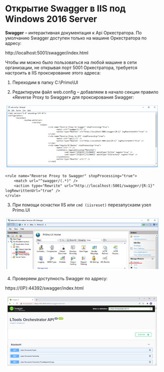 # Открытие Swagger в IIS под Windows 2016 Server

**Swagger** – интерактивная документация к Api Оркестратора. По умолчанию Swagger доступен только на машине Оркестратора по адресу: 

http://localhost:5001/swagger/index.html

Чтобы им можно было пользоваться на любой машине в сети организации, не открывая порт 5001 Оркестратора, требуется настроить в IIS проксирование этого адреса:

1.	Переходим в папку C:\Primo\UI

2.	Редактируем файл web.config – добавляем в начало секции <rules/> правило «Reverse Proxy to Swagger» для проксирования Swagger:

![](../../../../orchestrator-new/resources/install/windows/additional-components-win/swagger-iis-1.PNG)

```
<rule name="Reverse Proxy to Swagger" stopProcessing="true">
	<match url="^swagger/(.*)" />
	<action type="Rewrite" url="http://localhost:5001/swagger/{R:1}" logRewrittenUrl="true" />
</rule>
```
3. При помощи оснастки IIS или `cmd (iisreset)` перезапускаем узел Primo.UI

![](../../../../orchestrator-new/resources/install/windows/additional-components-win/swagger-iis-2.PNG)

4. Проверяем доступность Swagger по адресу:

https://{IP}:44392/swagger/index.html 

![](../../../../orchestrator-new/resources/install/windows/additional-components-win/swagger-iis-3.PNG)
